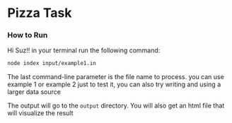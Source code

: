# Pizza Task

### How to Run

Hi Suz!! in your terminal run the following command:

```bash
node index input/example1.in
```

The last command-line parameter is the file name to process.
you can use example 1 or example 2 just to test it, you can also try writing and using a larger data source

The output will go to the `output` directory.
You will also get an html file that will visualize the result
